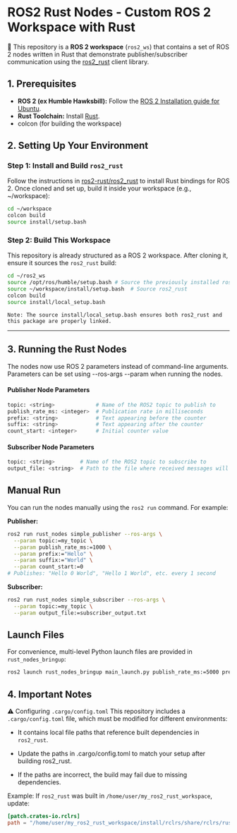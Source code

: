 # ROS2 Rust Nodes - Custom ROS 2 Workspace with Rust

🚀 This repository is a **ROS 2 workspace** (`ros2_ws`) that contains a set of ROS 2 nodes written in Rust that demonstrate publisher/subscriber communication using the [ros2_rust](https://github.com/ros2-rust/ros2_rust) client library.

## 1. Prerequisites

- **ROS 2 (ex Humble Hawksbill):** Follow the [ROS 2 Installation guide for Ubuntu](https://docs.ros.org/en/humble/Installation/Ubuntu-Install-Debs.html).
- **Rust Toolchain:** Install [Rust](https://www.rust-lang.org/tools/install).
- colcon (for building the workspace)


## 2. Setting Up Your Environment

### Step 1: Install and Build `ros2_rust`

Follow the instructions in [ros2-rust/ros2_rust](https://github.com/ros2-rust/ros2_rust) to install Rust bindings for ROS 2.
Once cloned and set up, build it inside your workspace (e.g., ~/workspace):

```bash
cd ~/workspace
colcon build
source install/setup.bash
```

### Step 2: Build This Workspace

This repository is already structured as a ROS 2 workspace. After cloning it, ensure it sources the `ros2_rust` build:

```bash
cd ~/ros2_ws
source /opt/ros/humble/setup.bash # Source the previously installed ros2 humble setup files
source ~/workspace/install/setup.bash  # Source ros2_rust
colcon build
source install/local_setup.bash
```
``Note: The source install/local_setup.bash ensures both ros2_rust and this package are properly linked.``

---

## 3. Running the Rust Nodes

The nodes now use ROS 2 parameters instead of command-line arguments. Parameters can be set using --ros-args --param when running the nodes.

#### Publisher Node Parameters
```bash
topic: <string>             # Name of the ROS2 topic to publish to  
publish_rate_ms: <integer>  # Publication rate in milliseconds  
prefix: <string>            # Text appearing before the counter  
suffix: <string>            # Text appearing after the counter  
count_start: <integer>      # Initial counter value  
```

#### Subscriber Node Parameters
```bash
topic: <string>        # Name of the ROS2 topic to subscribe to  
output_file: <string>  # Path to the file where received messages will be logged  

```


## Manual Run
You can run the nodes manually using the `ros2 run` command. For example:

**Publisher:**
```bash
ros2 run rust_nodes simple_publisher --ros-args \
  --param topic:=my_topic \
  --param publish_rate_ms:=1000 \
  --param prefix:="Hello" \
  --param suffix:="World" \
  --param count_start:=0
# Publishes: "Hello 0 World", "Hello 1 World", etc. every 1 second
```

**Subscriber:**
```bash
ros2 run rust_nodes simple_subscriber --ros-args \
  --param topic:=my_topic \
  --param output_file:=subscriber_output.txt
```

## Launch Files

For convenience, multi-level Python launch files are provided in `rust_nodes_bringup`:

```bash
ros2 launch rust_nodes_bringup main_launch.py publish_rate_ms:=5000 prefix:=Hi suffix:=There count_start:=10
```


## 4. Important Notes
⚠ Configuring `.cargo/config.toml`
This repository includes a `.cargo/config.toml` file, which must be modified for different environments:

- It contains local file paths that reference built dependencies in `ros2_rust`.

- Update the paths in .cargo/config.toml to match your setup after building ros2_rust.

- If the paths are incorrect, the build may fail due to missing dependencies.

Example:
If `ros2_rust` was built in `/home/user/my_ros2_rust_workspace`, update:

```toml
[patch.crates-io.rclrs]
path = "/home/user/my_ros2_rust_workspace/install/rclrs/share/rclrs/rust"
```
